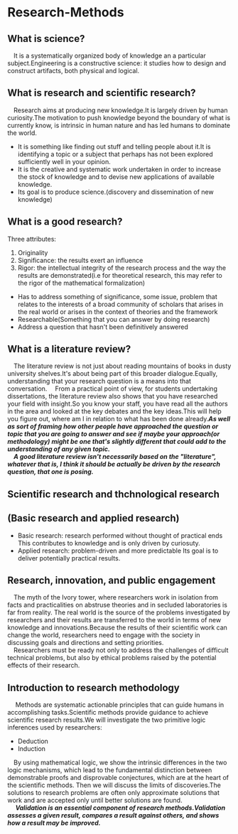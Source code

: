 # Research-Methods
## What is science?
&ensp;&ensp;It is a systematically organized body of knowledge an a particular subject.Engineering is a constructive science: it studies how to design and construct artifacts, both physical and logical.
## What is research and scientific research?
&ensp;&ensp;Research aims at producing new knowledge.It is largely driven by human curiosity.The motivation to push knowledge beyond the boundary of what is currently know, is intrinsic in human nature and has led humans to dominate the world.
- It is something like finding out stuff and telling people about it.It is identifying a topic or a subject that perhaps has not been explored sufficiently well in your opinion.
- It is the creative and systematic work undertaken in order to increase the stock of knowledge and to devise new applications of available knowledge.
- Its goal is to produce science.(discovery and dissemination of new knowledge)
## What is a good research?
Three attributes:
1. Originality 
2. Significance: the results exert an influence
3. Rigor: the intellectual integrity of the research process and the way the results are demonstrated(i.e for theoretical research, this may refer to the rigor of the mathematical formalization)
- Has to address something of significance, some issue, problem that relates to the interests of a broad community of scholars that arises in the real world or arises in the context of theories and the framework
- Researchable(Something that you can answer by doing research)
- Address a question that hasn't been definitively answered

## What is a literature review?
&ensp;&ensp;The literature review is not just about reading mountains of books in dusty university shelves.It's about being part of this broader dialogue.Equally, understanding that your research question is a means into that conversation. 
&ensp;&ensp;From a practical point of view, for students undertaking dissertations, the literature review also shows that you have researched your field with insight.So you know your staff, you have read all the authors in the area and looked at the key debates and the key ideas.This will help you figure out, where am I in relation to what has been done already.___As well as sort of framing how other people have approached the question or topic that you are going to answer and see if maybe your approach(or methodology) might be one that's slightly different that could add to the understanding of any given topic.___    
&ensp;&ensp;___A good literature review isn't necessarily based on the "literature", whatever that is, I think it should be actually be driven by the research question, that one is posing.___



## Scientific research and thchnological research
## (Basic research and applied research)
- Basic research: research performed without thought of practical ends
 This contributes to knowledge and is only driven by curiosuty.
- Applied research: problem-driven and more predictable
 Its goal is to deliver potentially practical results. 
 
 ## Research, innovation, and public engagement
&ensp;&ensp;The myth of the Ivory tower, where researchers work in isolation from facts and practicalities on abstruse theories and in secluded laboratories is far from reality. The real world is the source of the problems investigated by researchers and their results are transferred to the world in terms of new knowledge and innovations.Because the results of their scientific work can change the world, researchers need to engage with the society in discussing goals and directions and setting priorities.         
&ensp;&ensp;Researchers must be ready not only to address the challenges of difficult technical problems, but also by ethical problems raised by the potential effects of their research.

## Introduction to research methodology
&ensp;&ensp; Methods are systematic actionable principles that can guide humans in accomplishing tasks.Scientific methods provide guidance to achieve scientific research results.We will investigate the two primitive logic inferences used by researchers:
- Deduction
- Induction        
    
&ensp;&ensp;By using mathematical logic, we show the intrinsic differences in the two logic mechanisms, which lead to the fundamental distinction between demonstrable proofs and  disprovable conjectures, which are at the heart of the scientific methods.
Then we will discuss the limits of discoveries.The solutions to research problems are often only approximate solutions that work and are accepted only until better solutions are found.        
&ensp;&ensp; ***Validation is an essential component of research methods.Validation assesses a given result, compares a result against others, and shows how a result may be improved.***








 


